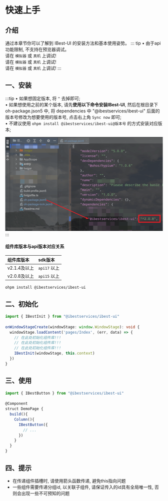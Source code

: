 # 快速上手

## 介绍

通过本章节你可以了解到 IBest-UI 的安装方法和基本使用姿势。
::: tip
• 由于api功能限制, 不支持在预览器调试。   
请在 `模拟器` 或 `真机` 上调试!   
请在 `模拟器` 或 `真机` 上调试!   
请在 `模拟器` 或 `真机` 上调试!
:::   

## 一、安装
:::tip
• 如果想固定版本, 将 `^` 去掉即可;   
• 如果想使用之前的某个版本, 请先**使用以下命令安装IBest-UI**, 然后在根目录下 oh-package.json5 中, 将 dependencies 中 "@ibestservices/ibest-ui" 后面的版本号修改为想要使用的版本号, 点击右上角 `Sync now` 即可;   
• 不建议使用 `ohpm install @ibestservices/ibest-ui@版本号` 的方式安装对应版本;

![components](./images/change-version.png)   
:::

#### 组件库版本与api版本对应关系
| 组件库版本        | sdk版本      |
|:----------------|:------------|
| v2.1.4及以上     | `api17` 以上  |
| v2.0.8及以上     | `api15` 以上  |

```shell
ohpm install @ibestservices/ibest-ui
```

## 二、初始化

```ts
import { IBestInit } from "@ibestservices/ibest-ui"

onWindowStageCreate(windowStage: window.WindowStage): void {
  windowStage.loadContent('pages/Index', (err, data) => {
    // 在此处初始化组件库!!!
    // 在此处初始化组件库!!!
    // 在此处初始化组件库!!!
    IBestInit(windowStage, this.context)
  })
}
```

## 三、使用

```ts
import { IBestButton } from "@ibestservices/ibest-ui"

@Component
struct DemoPage {
  build(){
    Column(){
      IBestButton({
        // ...
      })
    }
  }
}
```

## 四、提示

- 在传递组件插槽时, 请使用箭头函数传递, 避免this指向问题
- 一些组件需要传递分组id, 以关联子组件, 请保证传入的id具有全局唯一性, 否则会出现一些不可预知的问题
